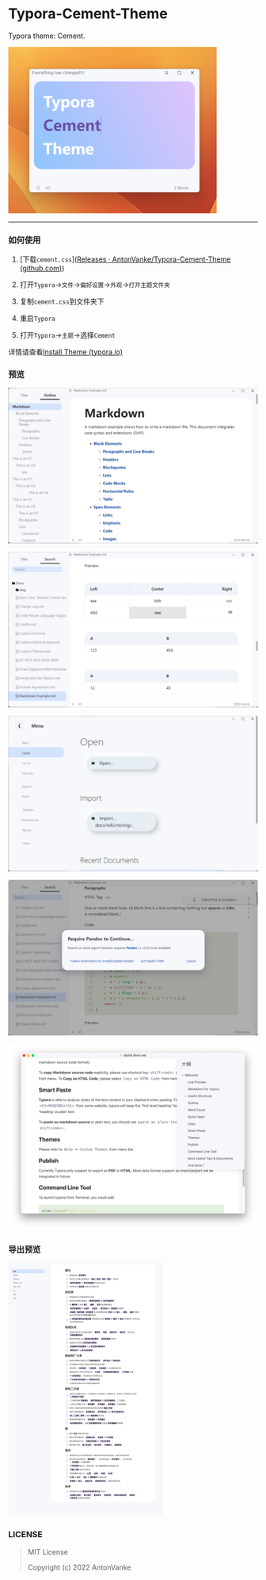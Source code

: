 # Typora-Cement-Theme
Typora theme: Cement.

<img src="./images/cement.png" alt="cement" style="zoom: 50%;" />

---

### 如何使用

1. [下载`cement.css`]([Releases · AntonVanke/Typora-Cement-Theme (github.com)](https://github.com/AntonVanke/Typora-Cement-Theme/releases/))

2. 打开`Typora`->`文件`->`偏好设置`->`外观`->`打开主题文件夹`

3. 复制`cement.css`到文件夹下

4. 重启`Typora`

5. 打开`Typora`->`主题`->选择`Cement`

详情请查看[Install Theme (typora.io)](https://theme.typora.io/doc/Install-Theme/)

### 预览

![](images/img_12.png)

![](images/img_13.png)

![](images/img_14.png)

![](images/img_15.png)

![](images/img_16.png)

### 导出预览

<img src="images/img_17.png" alt="img_17" style="zoom:50%;" />

### LICENSE

> MIT License
>
> Copyright (c) 2022 AntonVanke
